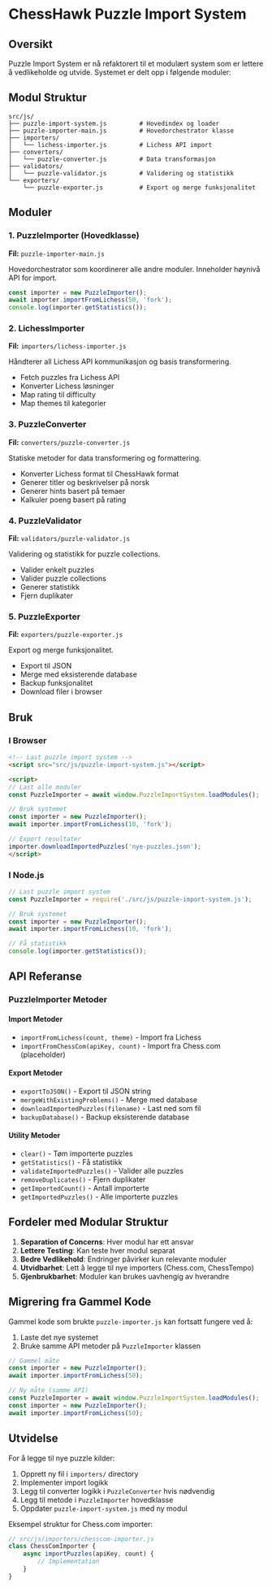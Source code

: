 # ChessHawk Puzzle Import System

## Oversikt

Puzzle Import System er nå refaktorert til et modulært system som er lettere å vedlikeholde og utvide. Systemet er delt opp i følgende moduler:

## Modul Struktur

```
src/js/
├── puzzle-import-system.js         # Hovedindex og loader
├── puzzle-importer-main.js         # Hovedorchestrator klasse
├── importers/
│   └── lichess-importer.js         # Lichess API import
├── converters/
│   └── puzzle-converter.js         # Data transformasjon
├── validators/
│   └── puzzle-validator.js         # Validering og statistikk
└── exporters/
    └── puzzle-exporter.js          # Export og merge funksjonalitet
```

## Moduler

### 1. PuzzleImporter (Hovedklasse)
**Fil:** `puzzle-importer-main.js`

Hovedorchestrator som koordinerer alle andre moduler. Inneholder høynivå API for import.

```javascript
const importer = new PuzzleImporter();
await importer.importFromLichess(50, 'fork');
console.log(importer.getStatistics());
```

### 2. LichessImporter
**Fil:** `importers/lichess-importer.js`

Håndterer all Lichess API kommunikasjon og basis transformering.

- Fetch puzzles fra Lichess API
- Konverter Lichess løsninger
- Map rating til difficulty
- Map themes til kategorier

### 3. PuzzleConverter
**Fil:** `converters/puzzle-converter.js`

Statiske metoder for data transformering og formattering.

- Konverter Lichess format til ChessHawk format
- Generer titler og beskrivelser på norsk
- Generer hints basert på temaer
- Kalkuler poeng basert på rating

### 4. PuzzleValidator
**Fil:** `validators/puzzle-validator.js`

Validering og statistikk for puzzle collections.

- Valider enkelt puzzles
- Valider puzzle collections
- Generer statistikk
- Fjern duplikater

### 5. PuzzleExporter
**Fil:** `exporters/puzzle-exporter.js`

Export og merge funksjonalitet.

- Export til JSON
- Merge med eksisterende database
- Backup funksjonalitet
- Download filer i browser

## Bruk

### I Browser

```html
<!-- Last puzzle import system -->
<script src="src/js/puzzle-import-system.js"></script>

<script>
// Last alle moduler
const PuzzleImporter = await window.PuzzleImportSystem.loadModules();

// Bruk systemet
const importer = new PuzzleImporter();
await importer.importFromLichess(10, 'fork');

// Export resultater
importer.downloadImportedPuzzles('nye-puzzles.json');
</script>
```

### I Node.js

```javascript
// Last puzzle import system
const PuzzleImporter = require('./src/js/puzzle-import-system.js');

// Bruk systemet
const importer = new PuzzleImporter();
await importer.importFromLichess(10, 'fork');

// Få statistikk
console.log(importer.getStatistics());
```

## API Referanse

### PuzzleImporter Metoder

#### Import Metoder
- `importFromLichess(count, theme)` - Import fra Lichess
- `importFromChessCom(apiKey, count)` - Import fra Chess.com (placeholder)

#### Export Metoder
- `exportToJSON()` - Export til JSON string
- `mergeWithExistingProblems()` - Merge med database
- `downloadImportedPuzzles(filename)` - Last ned som fil
- `backupDatabase()` - Backup eksisterende database

#### Utility Metoder
- `clear()` - Tøm importerte puzzles
- `getStatistics()` - Få statistikk
- `validateImportedPuzzles()` - Valider alle puzzles
- `removeDuplicates()` - Fjern duplikater
- `getImportedCount()` - Antall importerte
- `getImportedPuzzles()` - Alle importerte puzzles

## Fordeler med Modular Struktur

1. **Separation of Concerns**: Hver modul har ett ansvar
2. **Lettere Testing**: Kan teste hver modul separat
3. **Bedre Vedlikehold**: Endringer påvirker kun relevante moduler
4. **Utvidbarhet**: Lett å legge til nye importers (Chess.com, ChessTempo)
5. **Gjenbrukbarhet**: Moduler kan brukes uavhengig av hverandre

## Migrering fra Gammel Kode

Gammel kode som brukte `puzzle-importer.js` kan fortsatt fungere ved å:

1. Laste det nye systemet
2. Bruke samme API metoder på `PuzzleImporter` klassen

```javascript
// Gammel måte
const importer = new PuzzleImporter();
await importer.importFromLichess(50);

// Ny måte (samme API)
const PuzzleImporter = await window.PuzzleImportSystem.loadModules();
const importer = new PuzzleImporter();
await importer.importFromLichess(50);
```

## Utvidelse

For å legge til nye puzzle kilder:

1. Opprett ny fil i `importers/` directory
2. Implementer import logikk
3. Legg til converter logikk i `PuzzleConverter` hvis nødvendig
4. Legg til metode i `PuzzleImporter` hovedklasse
5. Oppdater `puzzle-import-system.js` med ny modul

Eksempel struktur for Chess.com importer:
```javascript
// src/js/importers/chesscom-importer.js
class ChessComImporter {
    async importPuzzles(apiKey, count) {
        // Implementation
    }
}
```
